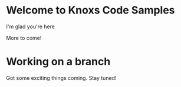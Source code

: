 # Welcome to Knoxs Code Samples
I'm glad you're here

More to come!

# Working on a branch
Got some exciting things coming. Stay tuned!